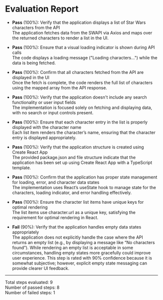 # Evaluation Report

- **Pass** (100%): Verify that the application displays a list of Star Wars characters from the API  
  The application fetches data from the SWAPI via Axios and maps over the returned characters to render a list in the UI.

- **Pass** (100%): Ensure that a visual loading indicator is shown during API calls  
  The code displays a loading message ("Loading characters...") while the data is being fetched.

- **Pass** (100%): Confirm that all characters fetched from the API are displayed in the UI  
  Once the fetch is complete, the code renders the full list of characters using the mapped array from the API response.

- **Pass** (100%): Verify that the application doesn't include any search functionality or user input fields  
  The implementation is focused solely on fetching and displaying data, with no search or input controls present.

- **Pass** (100%): Ensure that each character entry in the list is properly displayed with the character name  
  Each list item renders the character’s name, ensuring that the character entry is displayed appropriately.

- **Pass** (100%): Verify that the application structure is created using Create React App  
  The provided package.json and file structure indicate that the application has been set up using Create React App with a TypeScript template.

- **Pass** (100%): Confirm that the application has proper state management for loading, error, and character data states  
  The implementation uses React’s useState hook to manage state for the characters, loading indicator, and error handling effectively.

- **Pass** (100%): Ensure the character list items have unique keys for optimal rendering  
  The list items use character.url as a unique key, satisfying the requirement for optimal rendering in React.

- **Fail** (90%): Verify that the application handles empty data states appropriately  
  The application does not explicitly handle the case where the API returns an empty list (e.g., by displaying a message like “No characters found”). While rendering an empty list is acceptable in some circumstances, handling empty states more gracefully could improve user experience. This step is rated with 90% confidence because it is somewhat subjective; however, explicit empty state messaging can provide clearer UI feedback.

---

Total steps evaluated: 9  
Number of passed steps: 8  
Number of failed steps: 1